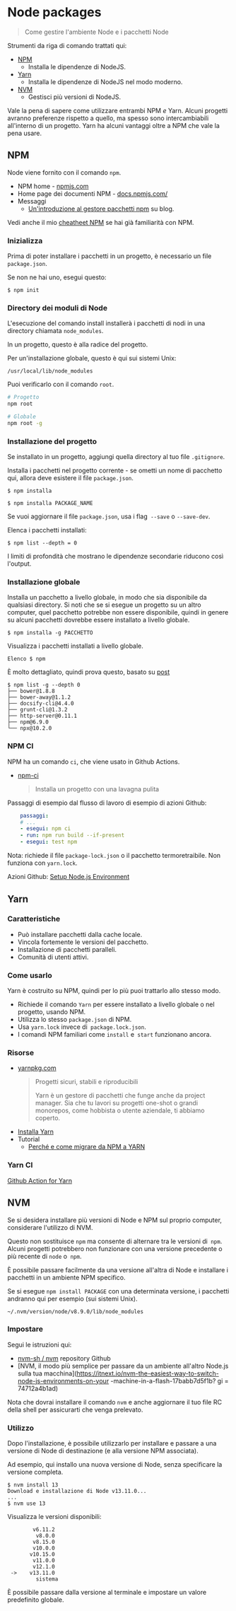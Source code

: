 #  Node packages
> Come gestire l'ambiente Node e i pacchetti Node

Strumenti da riga di comando trattati qui:

- [NPM](#npm)
    - Installa le dipendenze di NodeJS.
- [Yarn](#yarn)
    - Installa le dipendenze di NodeJS nel modo moderno.
- [NVM](#nvm)
    - Gestisci più versioni di NodeJS.

Vale la pena di sapere come utilizzare entrambi NPM _e_ Yarn. Alcuni progetti avranno preferenze rispetto a quello, ma spesso sono intercambiabili all'interno di un progetto. Yarn ha alcuni vantaggi oltre a NPM che vale la pena usare.


## NPM

Node viene fornito con il comando `npm`.

- NPM home - [npmjs.com](https://npmjs.com/)
- Home page dei documenti NPM - [docs.npmjs.com/](https://docs.npmjs.com/)
- Messaggi
    - [Un'introduzione al gestore pacchetti npm](https://flaviocopes.com/npm/) su blog.

Vedi anche il mio [cheatheet NPM](https://github.com/MichaelCurrin/cheatsheets/blob/master/cheatsheets/package_managers/npm.md) se hai già familiarità con NPM.

### Inizializza

Prima di poter installare i pacchetti in un progetto, è necessario un file `package.json`.

Se non ne hai uno, esegui questo:

```Sh
$ npm init
```

### Directory dei moduli di Node

L'esecuzione del comando install installerà i pacchetti di nodi in una directory chiamata `node_modules`.

In un progetto, questo è alla radice del progetto.

Per un'installazione globale, questo è qui sui sistemi Unix:

```
/usr/local/lib/node_modules
```

Puoi verificarlo con il comando `root`.

```sh
# Progetto
npm root

# Globale
npm root -g
```

### Installazione del progetto

Se installato in un progetto, aggiungi quella directory al tuo file `.gitignore`.

Installa i pacchetti nel progetto corrente - se ometti un nome di pacchetto qui, allora deve esistere il file `package.json`.

```Sh
$ npm installa
```

```Sh
$ npm installa PACKAGE_NAME
```

Se vuoi aggiornare il file `package.json`, usa i flag` --save` o `--save-dev`.

Elenca i pacchetti installati:

```Sh
$ npm list --depth = 0
```

I limiti di profondità che mostrano le dipendenze secondarie riducono così l'output.

### Installazione globale

Installa un pacchetto a livello globale, in modo che sia disponibile da qualsiasi directory. Si noti che se si esegue un progetto su un altro computer, quel pacchetto potrebbe non essere disponibile, quindi in genere su alcuni pacchetti dovrebbe essere installato a livello globale.

```Sdh
$ npm installa -g PACCHETTO
```

Visualizza i pacchetti installati a livello globale.

```Sh
Elenco $ npm
```

È molto dettagliato, quindi prova questo, basato su [post](https://medium.com/@alberto.schiabel/npm-tricks-part-1-get-list-of-globally-installed-packages-39a240347ef0)

```Sh
$ npm list -g --depth 0
├── bower@1.8.8
├── bower-away@1.1.2
├── docsify-cli@4.4.0
├── grunt-cli@1.3.2
├── http-server@0.11.1
├── npm@6.9.0
└── npx@10.2.0
```


### NPM CI

NPM ha un comando `ci`, che viene usato in Github Actions.

- [npm-ci](https://docs.npmjs.com/cli/ci.html)
    > Installa un progetto con una lavagna pulita

Passaggi di esempio dal flusso di lavoro di esempio di azioni Github:

```Yaml
    passaggi:
    # ...
    - esegui: npm ci
    - run: npm run build --if-present
    - esegui: test npm
```


Nota: richiede il file `package-lock.json` o il pacchetto termoretraibile. Non funziona con `yarn.lock`.

Azioni Github: [Setup Node.js Environment](https://github.com/marketplace/actions/setup-node-js-environment)


## Yarn

### Caratteristiche

- Può installare pacchetti dalla cache locale.
- Vincola fortemente le versioni del pacchetto.
- Installazione di pacchetti paralleli.
- Comunità di utenti attivi.

### Come usarlo

Yarn è costruito su NPM, quindi per lo più puoi trattarlo allo stesso modo.

- Richiede il comando `Yarn` per essere installato a livello globale o nel progetto, usando NPM.
- Utilizza lo stesso `package.json` di NPM.
- Usa `yarn.lock` invece di` package.lock.json`.
- I comandi NPM familiari come `install` e` start` funzionano ancora.

### Risorse

- [yarnpkg.com](https://yarnpkg.com)
    > Progetti sicuri, stabili e riproducibili
    >
    > Yarn è un gestore di pacchetti che funge anche da project manager. Sia che tu lavori su progetti one-shot o grandi monorepos, come hobbista o utente aziendale, ti abbiamo coperto.
- [Installa Yarn](https://classic.yarnpkg.com/en/docs/install)
- Tutorial
    - [Perché e come migrare da NPM a YARN](https://waverleysoftware.com/blog/yarn-vs-npm/)


### Yarn CI

[Github Action for Yarn](https://github.com/marketplace/actions/github-action-for-yarn)


## NVM

Se si desidera installare più versioni di Node e NPM sul proprio computer, considerare l'utilizzo di NVM. 

Questo non sostituisce `npm` ma consente di alternare tra le versioni di` npm`. Alcuni progetti potrebbero non funzionare con una versione precedente o più recente di `node` o` npm`.

È possibile passare facilmente da una versione all'altra di Node e installare i pacchetti in un ambiente NPM specifico.

Se si esegue `npm install PACKAGE` con una determinata versione, i pacchetti andranno qui per esempio (sui sistemi Unix).

```
~/.nvm/version/node/v8.9.0/lib/node_modules
```

### Impostare

Segui le istruzioni qui:

- [nvm-sh / nvm](https://github.com/nvm-sh/nvm) repository Github
- [NVM, il modo più semplice per passare da un ambiente all'altro Node.js sulla tua macchina](https://itnext.io/nvm-the-easiest-way-to-switch-node-js-environments-on-your -machine-in-a-flash-17babb7d5f1b? gi = 74712a4b1ad)

Nota che dovrai installare il comando `nvm` e anche aggiornare il tuo file RC della shell per assicurarti che venga prelevato.

### Utilizzo

Dopo l'installazione, è possibile utilizzarlo per installare e passare a una versione di Node di destinazione (e alla versione NPM associata).

Ad esempio, qui installo una nuova versione di Node, senza specificare la versione completa.

```Sh
$ nvm install 13
Download e installazione di Node v13.11.0...
...
$ nvm use 13
```

Visualizza le versioni disponibili:

```
        v6.11.2
         v8.0.0
        v8.15.0
        v10.0.0
       v10.15.0
        v11.0.0
        v12.1.0
 ->    v13.11.0
         sistema
 ```   

È possibile passare dalla versione al terminale e impostare un valore predefinito globale.
